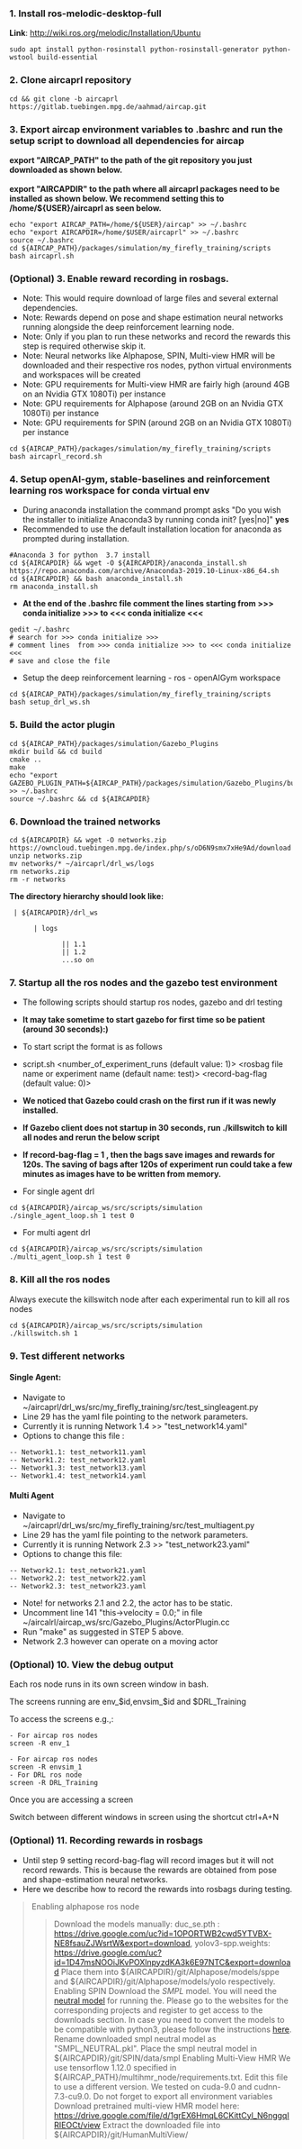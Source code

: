 

### 1. Install ros-melodic-desktop-full
**Link**:
http://wiki.ros.org/melodic/Installation/Ubuntu
```
sudo apt install python-rosinstall python-rosinstall-generator python-wstool build-essential
```

### 2. Clone aircaprl repository
```
cd && git clone -b aircaprl https://gitlab.tuebingen.mpg.de/aahmad/aircap.git
```

### 3. Export aircap environment variables to .bashrc and run the setup script to download all dependencies for aircap
**export "AIRCAP_PATH" to the path of the git repository you just downloaded as shown below.**<br/>  
**export "AIRCAPDIR" to the path where all aircaprl packages need to be installed as shown below. We recommend setting this to  /home/${USER}/aircaprl as seen below.**  
```
echo "export AIRCAP_PATH=/home/${USER}/aircap" >> ~/.bashrc
echo "export AIRCAPDIR=/home/$USER/aircaprl" >> ~/.bashrc
source ~/.bashrc
cd ${AIRCAP_PATH}/packages/simulation/my_firefly_training/scripts
bash aircaprl.sh
```

### (Optional) 3. Enable reward recording in rosbags. 
- Note: This would require download of large files and several external dependencies. 
- Note: Rewards depend on pose and shape estimation neural networks running alongside the deep reinforcement learning node.
- Note: Only if you plan to run these networks and record the rewards this step is required otherwise skip it.
- Note: Neural networks like Alphapose, SPIN, Multi-view HMR will be downloaded and their respective ros nodes, python virtual environments and workspaces will be created
- Note: GPU requirements for Multi-view HMR are fairly high (around 4GB on an Nvidia GTX 1080Ti) per instance
- Note: GPU requirements for Alphapose  (around 2GB on an Nvidia GTX 1080Ti) per instance
- Note: GPU requirements for SPIN  (around 2GB on an Nvidia GTX 1080Ti) per instance
```
cd ${AIRCAP_PATH}/packages/simulation/my_firefly_training/scripts
bash aircaprl_record.sh
```

### 4. Setup openAI-gym, stable-baselines and reinforcement learning ros workspace for conda virtual env
- During anaconda installation the command prompt asks "Do you wish the installer to initialize Anaconda3 by running conda init? [yes|no]" **yes**
- Recommended to use the default installation location for anaconda as prompted during installation.
```
#Anaconda 3 for python  3.7 install
cd ${AIRCAPDIR} && wget -O ${AIRCAPDIR}/anaconda_install.sh https://repo.anaconda.com/archive/Anaconda3-2019.10-Linux-x86_64.sh
cd ${AIRCAPDIR} && bash anaconda_install.sh
rm anaconda_install.sh
```
- **At the end of the .bashrc file comment the lines starting from  >>> conda initialize >>> to  <<< conda initialize <<<**
```
gedit ~/.bashrc
# search for >>> conda initialize >>>
# comment lines  from >>> conda initialize >>> to <<< conda initialize <<< 
# save and close the file
```
- Setup the deep reinforcement learning - ros - openAIGym workspace
```
cd ${AIRCAP_PATH}/packages/simulation/my_firefly_training/scripts
bash setup_drl_ws.sh
```

### 5. Build the actor plugin
```
cd ${AIRCAP_PATH}/packages/simulation/Gazebo_Plugins
mkdir build && cd build
cmake ..
make 
echo "export GAZEBO_PLUGIN_PATH=${AIRCAP_PATH}/packages/simulation/Gazebo_Plugins/build" >> ~/.bashrc
source ~/.bashrc && cd ${AIRCAPDIR}
```

### 6. Download the trained networks
```
cd ${AIRCAPDIR} && wget -O networks.zip https://owncloud.tuebingen.mpg.de/index.php/s/oD6N9smx7xHe9Ad/download
unzip networks.zip
mv networks/* ~/aircaprl/drl_ws/logs
rm networks.zip
rm -r networks
```

**The directory hierarchy should look like:**

     | ${AIRCAPDIR}/drl_ws 

          | logs

                 || 1.1
                 || 1.2
                 ...so on
  

### 7. Startup all the ros nodes and the gazebo test environment

- The following scripts should startup ros nodes, gazebo and drl testing
- **It may take sometime to start gazebo for first time so be patient (around 30 seconds):)** 


- To start script the format is as follows
- script.sh  <number_of_experiment_runs (default value: 1)> <rosbag file name or experiment name (default name: test)> <record-bag-flag (default value: 0)>
- **We noticed that Gazebo could crash on the first run if it was newly installed.**
- **If Gazebo client does not startup in 30 seconds, run ./killswitch to kill all nodes and rerun the below script**
- **If record-bag-flag = 1 , then the bags save images and rewards for 120s. The saving of bags after 120s of experiment run could take a few minutes as images have to be written from memory.**
- For single agent drl
```
cd ${AIRCAPDIR}/aircap_ws/src/scripts/simulation
./single_agent_loop.sh 1 test 0
```
- For multi agent drl
```
cd ${AIRCAPDIR}/aircap_ws/src/scripts/simulation
./multi_agent_loop.sh 1 test 0
```


### 8. Kill all the ros nodes
Always execute the killswitch node after each experimental run to kill all ros nodes
```
cd ${AIRCAPDIR}/aircap_ws/src/scripts/simulation
./killswitch.sh 1
```

### 9. Test different networks
#### Single Agent:

- Navigate to ~/aircaprl/drl_ws/src/my_firefly_training/src/test_singleagent.py
- Line 29 has the yaml file pointing to the network parameters. 
- Currently it is running Network 1.4 >> "test_network14.yaml"
- Options to change this file :
```
-- Network1.1: test_network11.yaml
-- Network1.2: test_network12.yaml
-- Network1.3: test_network13.yaml
-- Network1.4: test_network14.yaml
```

#### Multi Agent
- Navigate to ~/aircaprl/drl_ws/src/my_firefly_training/src/test_multiagent.py
- Line 29 has the yaml file pointing to the network parameters. 
- Currently it is running Network 2.3 >> "test_network23.yaml"
- Options to change this file:
```
-- Network2.1: test_network21.yaml
-- Network2.2: test_network22.yaml
-- Network2.3: test_network23.yaml
```
- Note! for networks 2.1 and 2.2, the actor has to be static. 
- Uncomment line 141 "this->velocity  = 0.0;" in file ~/aircalrl/aircap_ws/src/Gazebo_Plugins/ActorPlugin.cc
- Run "make" as suggested in STEP 5 above. 
- Network 2.3 however can operate on a moving actor


### (Optional) 10. View the debug output 
Each ros node runs in its own screen window in bash.

The screens running are env_$id,envsim_$id and $DRL_Training

To access the screens e.g.,:
```
- For aircap ros nodes
screen -R env_1

- For aircap ros nodes
screen -R envsim_1
- For DRL ros node
screen -R DRL_Training
```

Once you are accessing a screen

Switch between different windows in screen using the shortcut ctrl+A+N


### (Optional) 11. Recording rewards in rosbags
- Until step 9 setting record-bag-flag will record images but it will not record rewards. This is because the rewards are obtained from pose and shape-estimation neural networks.
- Here we describe how to record the rewards into rosbags during testing.
> Enabling alphapose ros node
>> Download the models manually: duc_se.pth : https://drive.google.com/uc?id=1OPORTWB2cwd5YTVBX-NE8fsauZJWsrtW&export=download, yolov3-spp.weights: https://drive.google.com/uc?id=1D47msNOOiJKvPOXlnpyzdKA3k6E97NTC&export=download
>> Place them into ${AIRCAPDIR}/git/Alphapose/models/sppe and ${AIRCAPDIR}/git/Alphapose/models/yolo respectively.
> Enabling SPIN
>> Download the *SMPL* model. You will need the [neutral model](http://smplify.is.tue.mpg.de) for running the.  Please go to the websites for the corresponding projects and register to get access to the downloads section. In case you need to convert the models to be compatible with python3, please follow the instructions [here](https://github.com/vchoutas/smplx/tree/master/tools).
>> Rename downloaded smpl neutral model as "SMPL_NEUTRAL.pkl". Place the smpl neutral model in ${AIRCAPDIR}/git/SPIN/data/smpl
> Enabling Multi-View HMR
>>  We use tensorflow 1.12.0 specified in ${AIRCAP_PATH}/multihmr_node/requirements.txt. Edit this file to use a different version.
>>  We tested on cuda-9.0 and cudnn-7.3-cu9.0. Do not forget to export all environment variables
>>  Download pretrained multi-view HMR model here: https://drive.google.com/file/d/1grEX6HmqL6CKittCyl_N6nggqIRIEOCt/view
>>   Extract the downloaded file into ${AIRCAPDIR}/git/HumanMultiView/

